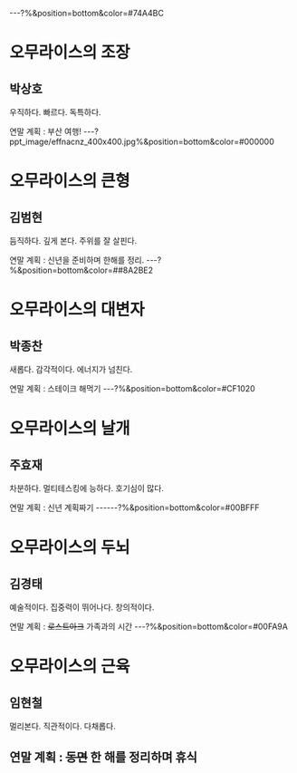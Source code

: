 ---?%&position=bottom&color=#74A4BC
# 오무라이스의 조장
박상호
---
우직하다. 빠르다. 독특하다.

연말 계획 : 부산 여행!
---?ppt_image/effnacnz_400x400.jpg%&position=bottom&color=#000000
# 오무라이스의 큰형
김범현
---
듬직하다. 깊게 본다. 주위를 잘 살핀다.

연말 계획 : 신년을 준비하며 한해를 정리.
---?%&position=bottom&color=##8A2BE2
# 오무라이스의 대변자
박종찬
---
새롭다. 감각적이다. 에너지가 넘친다.
 
연말 계획 : 스테이크 해먹기
---?%&position=bottom&color=#CF1020
# 오무라이스의 날개
주효재
---
차분하다. 멀티테스킹에 능하다. 호기심이 많다.

연말 계획 : 신년 계획짜기
------?%&position=bottom&color=#00BFFF
# 오무라이스의 두뇌
김경태
---
예술적이다. 집중력이 뛰어나다. 창의적이다.

연말 계획 : ~~로스트아크~~ 가족과의 시간
---?%&position=bottom&color=#00FA9A
# 오무라이스의 근육
임현철
---
멀리본다. 직관적이다. 다채롭다.

연말 계획 : ~~동면~~ 한 해를 정리하며 휴식
---
